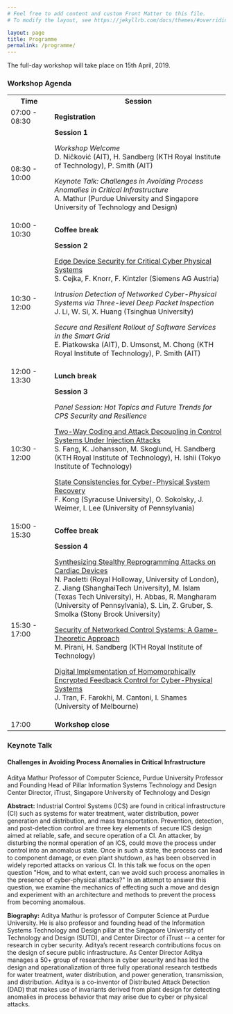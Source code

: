 ```yaml
---
# Feel free to add content and custom Front Matter to this file.
# To modify the layout, see https://jekyllrb.com/docs/themes/#overriding-theme-defaults

layout: page
title: Programme
permalink: /programme/
---
```


The full-day workshop will take place on 15th April, 2019.

### Workshop Agenda

<table style="width:100%">
  <col width="20%">
  <col width="80%">
 <tr>
   <th>Time</th>
   <th>Session</th>
 </tr>
 <tr>
   <td>07:00 - 08:30</td>
   <td><b>Registration</b></td>
 </tr>
 <tr>
   <td>08:30 - 10:00</td>
   <td>
   <b>Session 1</b>
   <p><em>Workshop Welcome</em><br>
   D. Ničković (AIT), H. Sandberg (KTH Royal Institute of Technology), P. Smith (AIT)
   </p>
   <p><em>Keynote Talk: Challenges in Avoiding Process Anomalies in Critical Infrastructure</em><br>
   A. Mathur (Purdue University and Singapore University of Technology and Design)
   </p>
   </td>
 </tr>
 <tr>
   <td>10:00 - 10:30</td>
   <td>
   <b>Coffee break</b>
   </td>
 </tr>
 <tr>
   <td>10:30 - 12:00</td>
   <td>
   <b>Session 2</b>
   <p><a href="../assets/papers/cejka-cps-sr-2019.pdf">Edge Device Security for Critical Cyber Physical Systems</a><br>
   S. Cejka, F. Knorr, F. Kintzler (Siemens AG Austria)
   </p>
   <p><em>Intrusion Detection of Networked Cyber-Physical Systems via Three-level Deep Packet Inspection</em><br>
   J. Li, W. Si, X. Huang (Tsinghua University)
   </p>
   <p><em>Secure and Resilient Rollout of Software Services in the Smart Grid</em><br>
   E. Piatkowska (AIT), D. Umsonst, M. Chong (KTH Royal Institute of Technology), P. Smith (AIT)
   </p>
   </td>
 </tr>
 <tr>
   <td>12:00 - 13:30</td>
   <td>
   <b>Lunch break</b>
   </td>
 </tr>
 <tr>
   <td>10:30 - 12:00</td>
   <td>
   <b>Session 3</b>
   <p><em>Panel Session: Hot Topics and Future Trends for CPS Security and Resilience</em>
   </p>
   <p><a href="../assets/papers/fang-cps-sr-2019.pdf">Two-Way Coding and Attack Decoupling in Control Systems Under Injection Attacks</a><br>
   S. Fang, K. Johansson, M. Skoglund, H. Sandberg (KTH Royal Institute of Technology), H. Ishii (Tokyo Institute of Technology)
   </p>
   <p><a href="../assets/papers/kong-cps-sr-2019.pdf">State Consistencies for Cyber-Physical System Recovery</a><br>
   F. Kong (Syracuse University), O. Sokolsky, J. Weimer, I. Lee (University of Pennsylvania)
   </p>
   </td>
 </tr>
 <tr>
   <td>15:00 - 15:30</td>
   <td>
   <b>Coffee break</b>
   </td>
 </tr>
 <tr>
   <td>15:30 - 17:00</td>
   <td>
   <b>Session 4</b>
   <p><a href="../assets/papers/paoletti-cps-sr-2019.pdf">Synthesizing Stealthy Reprogramming Attacks on Cardiac Devices</a><br>
   N. Paoletti (Royal Holloway, University of London), Z. Jiang (ShanghaiTech University), M. Islam (Texas Tech University), H. Abbas, R. Mangharam (University of Pennsylvania), S. Lin, Z. Gruber, S. Smolka (Stony Brook University)
   </p>
   <p><a href="../assets/papers/pirani-cps-sr-2019.pdf">Security of Networked Control Systems: A Game-Theoretic Approach</a><br>
   M. Pirani, H. Sandberg (KTH Royal Institute of Technology)
   </p>
   <p><a href="../assets/papers/tran-cps-sr-2019.pdf">Digital Implementation of Homomorphically Encrypted Feedback Control for Cyber-Physical Systems</a><br>
   J. Tran, F. Farokhi, M. Cantoni, I. Shames (University of Melbourne)
   </p>
   </td>
 </tr>
 <tr>
   <td>17:00</td>
   <td>
   <b>Workshop close</b>
   </td>
 </tr>
</table>

### Keynote Talk

#### Challenges in Avoiding Process Anomalies in Critical Infrastructure

Aditya Mathur
Professor of Computer Science, Purdue University
Professor and Founding Head of Pillar Information Systems Technology and Design
Center Director, iTrust, Singapore University of Technology and Design

**Abstract:** Industrial Control Systems (ICS) are found in critical infrastructure (CI) such as systems for water treatment, water distribution, power generation and distribution, and mass transportation. Prevention, detection, and post-detection control are three key elements of secure ICS design aimed at reliable, safe, and secure operation of a CI. An attacker, by disturbing  the normal operation of an ICS, could move the process under control into an anomalous state. Once in such a state, the process can lead to component damage, or even plant shutdown, as has been observed in widely reported attacks on various CI. In this talk we focus on the open question "How, and to what extent, can we avoid such process anomalies in the presence of cyber-physical attacks?" In an attempt to answer this question, we examine the mechanics of effecting such a move and design and experiment with an architecture and methods to prevent the process from becoming anomalous.

**Biography:** Aditya Mathur is professor of Computer Science at Purdue University. He is also  professor and founding head of the Information Systems Technology and Design pillar at the Singapore University of Technology and Design (SUTD), and  Center Director of iTrust -- a center for research in cyber security. Aditya’s recent research contributions focus on the design of secure public infrastructure. As Center Director Aditya manages a 50+ group of researchers in cyber security and has led the design and operationalization of three fully operational research testbeds for water treatment, water distribution, and power generation, transmission, and distribution. Aditya is a co-inventor of Distributed Attack Detection (DAD) that makes use of invariants derived from plant design for detecting anomalies in process behavior that may arise due to cyber or physical attacks.
